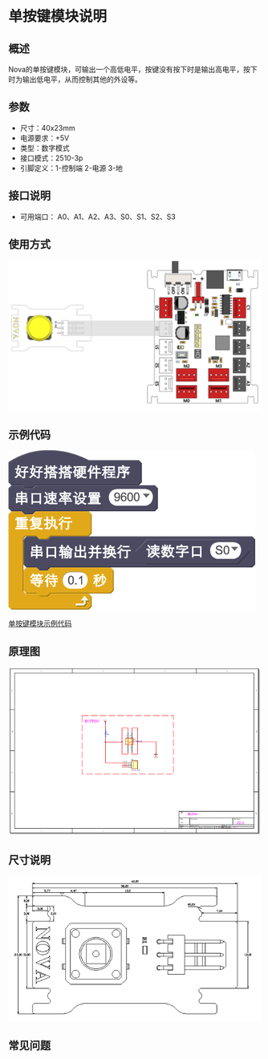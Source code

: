 # 单按键模块说明

## 概述
Nova的单按键模块，可输出一个高低电平，按键没有按下时是输出高电平，按下时为输出低电平，从而控制其他的外设等。

## 参数
- 尺寸：40x23mm
- 电源要求：+5V
- 类型：数字模式
- 接口模式：2510-3p
- 引脚定义：1-控制端 2-电源 3-地

## 接口说明
- 可用端口： A0、A1、A2、A3、S0、S1、S2、S3

## 使用方式
![](./images/23.png)

## 示例代码
![](./images/24.png)

[单按键模块示例代码](http://www.haohaodada.com/show.php?id=947555)

## 原理图
![](./images/93.png)

## 尺寸说明
![](./images/92.png)

## 常见问题
